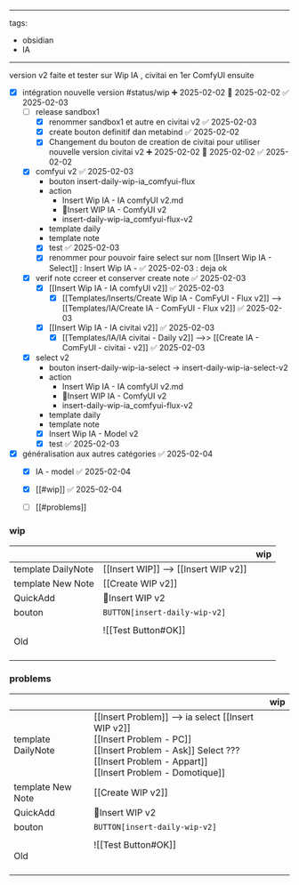 
---
tags:
  - obsidian
  - IA
---


version v2 faite et tester sur Wip IA , civitai en 1er ComfyUI ensuite 



- [x] intégration nouvelle version #status/wip ➕ 2025-02-02 🛫 2025-02-02 ✅ 2025-02-03
	- [ ] release sandbox1
		- [x] renommer sandbox1 et autre en civitai v2 ✅ 2025-02-03
		- [x] create bouton definitif dan metabind ✅ 2025-02-02
		- [x] Changement du bouton de creation de civitai pour utiliser nouvelle version civitai v2 ➕ 2025-02-02 🛫 2025-02-02 ✅ 2025-02-02
	- [x] comfyui v2 ✅ 2025-02-03
		- bouton insert-daily-wip-ia_comfyui-flux
		- action 
			- Insert Wip IA - IA comfyUI v2.md
			- 🚧Insert WIP IA - ComfyUI v2
			- insert-daily-wip-ia_comfyui-flux-v2
		- template daily
		- template note
		- [x] test ✅ 2025-02-03
		- [x] renommer pour pouvoir faire select sur nom  [[Insert Wip IA - Select]] : Insert Wip IA - ✅ 2025-02-03 : deja ok 
	- [x] verif note ccreer et conserver create note ✅ 2025-02-03
		- [x] [[Insert Wip IA - IA comfyUI v2]] ✅ 2025-02-03
			- [x] [[Templates/Inserts/Create Wip IA - ComFyUI - Flux v2]] --> [[Templates/IA/Create IA - ComFyUI - Flux v2]] ✅ 2025-02-03
		- [x] [[Insert Wip IA - IA civitai v2]] ✅ 2025-02-03
			- [x] [[Templates/IA/IA civitai - Daily v2]] -->> [[Create IA - ComFyUI - civitai - v2]] ✅ 2025-02-03
	- [x] select v2 
		- bouton insert-daily-wip-ia-select -> insert-daily-wip-ia-select-v2
		- action 
			- Insert Wip IA - IA comfyUI v2.md
			- 🚧Insert WIP IA - ComfyUI v2
			- insert-daily-wip-ia_comfyui-flux-v2
		- template daily
		- template note
		- [x] Insert Wip IA - Model v2
		- [x] test ✅ 2025-02-03
- [x] généralisation aux autres catégories ✅ 2025-02-04
	- [x] IA - model ✅ 2025-02-04
	- [x] [[#wip]] ✅ 2025-02-04
	- [ ] [[#problems]]


### wip

|                    |                                       | wip |
| :----------------- | :------------------------------------ | --- |
| template DailyNote | [[Insert WIP]]  --> [[Insert WIP v2]] |     |
| template New Note  | [[Create WIP v2]]                     |     |
| QuickAdd           | 🚧Insert WIP v2                       |     |
| bouton             | `BUTTON[insert-daily-wip-v2]`         |     |
|                    |                                       |     |
| Old                | ![[Test Button#OK]]<br><br><br>       |     |
### problems

|                    |                                                                                                                                                                                               | wip |
| :----------------- | :-------------------------------------------------------------------------------------------------------------------------------------------------------------------------------------------- | --- |
| template DailyNote | [[Insert Problem]]  --> ia select  [[Insert WIP v2]]<br>[[Insert Problem - PC]]<br>[[Insert Problem - Ask]]  Select ??? <br>[[Insert Problem - Appart]]<br>[[Insert Problem - Domotique]]<br> |     |
| template New Note  | [[Create WIP v2]]                                                                                                                                                                             |     |
| QuickAdd           | 🚧Insert WIP v2                                                                                                                                                                               |     |
| bouton             | `BUTTON[insert-daily-wip-v2]`                                                                                                                                                                 |     |
|                    |                                                                                                                                                                                               |     |
| Old                | ![[Test Button#OK]]<br><br><br>                                                                                                                                                               |     |
